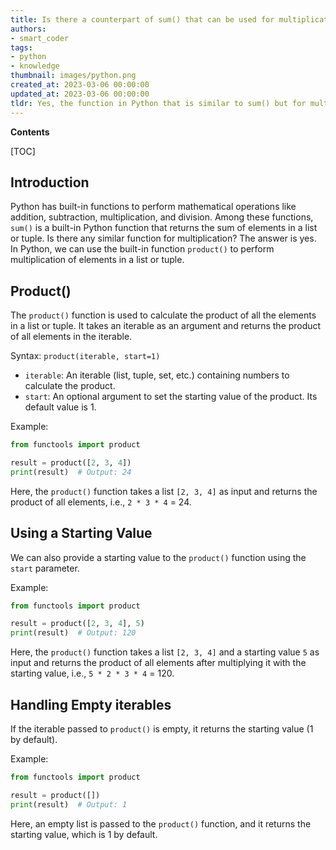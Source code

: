 ```yaml
---
title: Is there a counterpart of sum() that can be used for multiplication? is it product()?
authors:
- smart_coder
tags:
- python
- knowledge
thumbnail: images/python.png
created_at: 2023-03-06 00:00:00
updated_at: 2023-03-06 00:00:00
tldr: Yes, the function in Python that is similar to sum() but for multiplication is called product().
---
```


**Contents**

[TOC]

Introduction
------------
Python has built-in functions to perform mathematical operations like addition, subtraction, multiplication, and division. Among these functions, `sum()` is a built-in Python function that returns the sum of elements in a list or tuple. Is there any similar function for multiplication? The answer is yes. In Python, we can use the built-in function `product()` to perform multiplication of elements in a list or tuple.

Product()
----------
The `product()` function is used to calculate the product of all the elements in a list or tuple. It takes an iterable as an argument and returns the product of all elements in the iterable.

Syntax: `product(iterable, start=1)`

- `iterable`: An iterable (list, tuple, set, etc.) containing numbers to calculate the product.
- `start`: An optional argument to set the starting value of the product. Its default value is 1.

Example:

```python
from functools import product

result = product([2, 3, 4])
print(result)  # Output: 24
```

Here, the `product()` function takes a list `[2, 3, 4]` as input and returns the product of all elements, i.e., `2 * 3 * 4` = 24.

Using a Starting Value
----------------------
We can also provide a starting value to the `product()` function using the `start` parameter.

Example:

```python
from functools import product

result = product([2, 3, 4], 5)
print(result)  # Output: 120
```

Here, the `product()` function takes a list `[2, 3, 4]` and a starting value `5` as input and returns the product of all elements after multiplying it with the starting value, i.e., `5 * 2 * 3 * 4` = 120.

Handling Empty iterables
------------------------
If the iterable passed to `product()` is empty, it returns the starting value (1 by default).

Example:

```python
from functools import product

result = product([])
print(result)  # Output: 1
```

Here, an empty list is passed to the `product()` function, and it returns the starting value, which is 1 by default.
